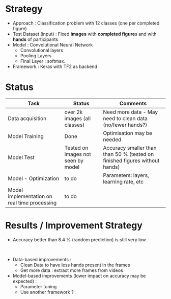 # Strategy

* Approach : Classification problem with 12 classes (one per completed figure)
* Test Dataset (input) : Fixed **images** with **completed figure**s and with **hands** of participants
* Model : Convolutional Neural Network
  * Convolutional layers
  * Pooling Layers 
  * Final Layer : softmax.
* Framework : Keras with TF2 as backend

# Status

| Task                                         | Status                              | Comments                                                     |
| -------------------------------------------- | ----------------------------------- | ------------------------------------------------------------ |
| Data acquisition                             | over 2k images (all classes)        | Need more data - May need to clean data (no/fewer hands?)    |
| Model Training                               | Done                                | Optimisation may be needed                                   |
| Model Test                                   | Tested on  images not seen by model | Accuracy smaller than than 50 %  (tested on finished figures without hands) |
| Model - Optimization                         | to do                               | Parameters: layers, learning rate, etc                       |
| Model implementation on real time processing | to do                               |                                                              |

# Results / Improvement Strategy

* Accuracy better than 8.4 % (random prediction) is still very low. 

​	

* Data-based improvements : 
  * Clean Data to have less hands present in the frames
  * Get more data :  extract more frames from videos
* Model-based improvements (lower impact on accuracy may be expected) :
  * Parameter tuning
  * Use another framework ? 